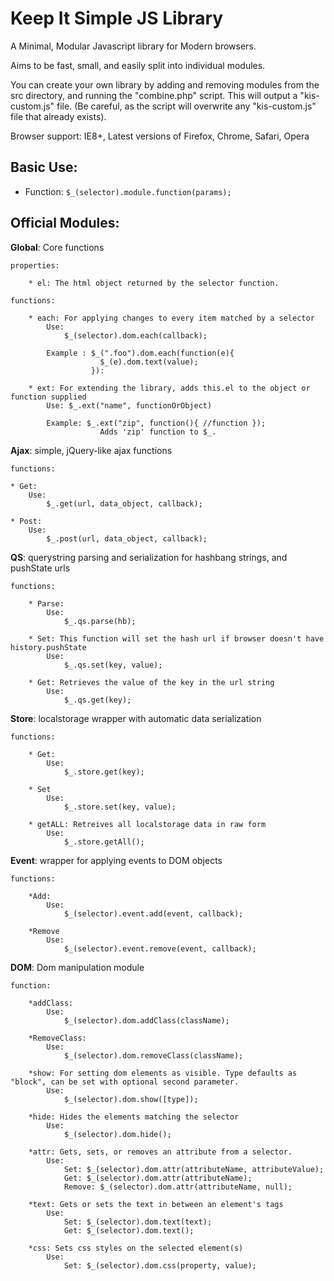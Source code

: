 # Keep It Simple JS Library #

A Minimal, Modular Javascript library for Modern browsers.

Aims to be fast, small, and easily split into individual modules. 

You can create your own library by adding and removing modules from the 
src directory, and running the "combine.php" script. This will output a 
"kis-custom.js" file. (Be careful, as the script will overwrite any "kis-custom.js"
file that already exists).

Browser support: IE8+, Latest versions of Firefox, Chrome, Safari, Opera

## Basic Use: ##

* Function:	```$_(selector).module.function(params);```

## Official Modules: ##
**Global**: Core functions
	
	properties:
	
		* el: The html object returned by the selector function.
	
	functions:
				
		* each: For applying changes to every item matched by a selector
			Use:
			 	$_(selector).dom.each(callback);
			 	
			Example : $_(".foo").dom.each(function(e){
						$_(e).dom.text(value);
					  }):
					  
		* ext: For extending the library, adds this.el to the object or function supplied
			Use: $_.ext("name", functionOrObject)
			
			Example: $_.ext("zip", function(){ //function });
						Adds 'zip' function to $_.
		

**Ajax**: simple, jQuery-like ajax functions

	functions:
		
	* Get: 
		Use:
		    $_.get(url, data_object, callback);
	
	* Post:
		Use:
		    $_.post(url, data_object, callback);
			
**QS**: querystring parsing and serialization for hashbang strings, and pushState urls
	
	functions:
		
		* Parse:
			Use:
			    $_.qs.parse(hb);
		
		* Set: This function will set the hash url if browser doesn't have history.pushState
			Use:
			    $_.qs.set(key, value);
		
		* Get: Retrieves the value of the key in the url string
			Use:
			    $_.qs.get(key);
			    
**Store**: localstorage wrapper with automatic data serialization

	functions:
	
		* Get:
			Use:
				$_.store.get(key);
		
		* Set
			Use:
				$_.store.set(key, value);
				
		* getALL: Retreives all localstorage data in raw form
			Use:
				$_.store.getAll();
				
				
**Event**: wrapper for applying events to DOM objects

	functions: 
	
		*Add: 
			Use:
			    $_(selector).event.add(event, callback);
			    
		*Remove
			Use:
			    $_(selector).event.remove(event, callback);
			    
**DOM**: Dom manipulation module

	function: 
	
		*addClass: 
			Use:
			    $_(selector).dom.addClass(className);
			    
		*RemoveClass:
			Use:
			    $_(selector).dom.removeClass(className);
			 	
		*show: For setting dom elements as visible. Type defaults as "block", can be set with optional second parameter.
			Use:
				$_(selector).dom.show([type]);
				
		*hide: Hides the elements matching the selector
			Use:
				$_(selector).dom.hide();
				
		*attr: Gets, sets, or removes an attribute from a selector. 
			Use:
				Set: $_(selector).dom.attr(attributeName, attributeValue);
				Get: $_(selector).dom.attr(attributeName);
				Remove: $_(selector).dom.attr(attributeName, null);
				
		*text: Gets or sets the text in between an element's tags
			Use:
				Set: $_(selector).dom.text(text);
				Get: $_(selector).dom.text();
		
		*css: Sets css styles on the selected element(s)
			Use:
				Set: $_(selector).dom.css(property, value);
				
		
				
	
	
	
